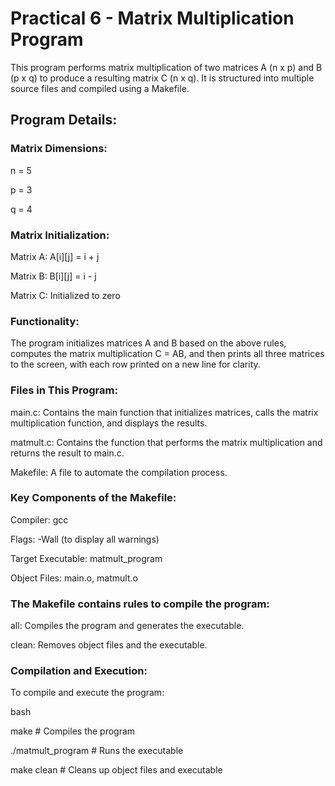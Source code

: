 # Practical 6 - Matrix Multiplication Program

This program performs matrix multiplication of two matrices A (n x p) and B (p x q) to produce a resulting matrix C (n x q). It is structured into multiple source files and compiled using a Makefile.

## Program Details:

### Matrix Dimensions:

n = 5

p = 3

q = 4

### Matrix Initialization:

Matrix A: A[i][j] = i + j

Matrix B: B[i][j] = i - j

Matrix C: Initialized to zero

### Functionality:

The program initializes matrices A and B based on the above rules, computes the matrix multiplication C = AB, and then prints all three matrices to the screen, with each row printed on a new line for clarity.

### Files in This Program:

main.c: Contains the main function that initializes matrices, calls the matrix multiplication function, and displays the results.

matmult.c: Contains the function that performs the matrix multiplication and returns the result to main.c.

Makefile: A file to automate the compilation process.

### Key Components of the Makefile:

Compiler: gcc

Flags: -Wall (to display all warnings)

Target Executable: matmult_program

Object Files: main.o, matmult.o

### The Makefile contains rules to compile the program:

all: Compiles the program and generates the executable.

clean: Removes object files and the executable.

### Compilation and Execution:

To compile and execute the program:

bash

make        # Compiles the program

./matmult_program    # Runs the executable

make clean  # Cleans up object files and executable
